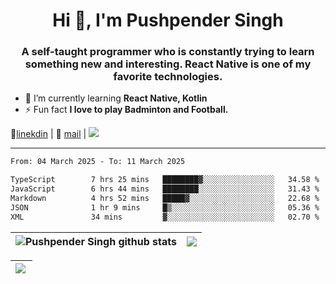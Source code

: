 <h1 align="center">Hi 👋, I'm Pushpender Singh</h1>
<h3 align="center">A self-taught programmer who is constantly trying to learn something new and interesting. React Native is one of my favorite technologies.</h3>

- 🌱 I’m currently learning **React Native, Kotlin**
- ⚡ Fun fact **I love to play Badminton and Football.**

👔[linekdin](https://www.linkedin.com/in/pushpender-singh-240061202/) | 📧 [mail](mailto:pushpendersingh694@gmail.com) | 
<a href="https://github.com/pushpender-singh-ap/pushpender-singh-ap">
    <img src="https://komarev.com/ghpvc/?username=pushpender-singh-ap&style=for-the-badge">
</a>


---

<!--START_SECTION:waka-->

```txt
From: 04 March 2025 - To: 11 March 2025

TypeScript        7 hrs 25 mins   ████████▓░░░░░░░░░░░░░░░░   34.58 %
JavaScript        6 hrs 44 mins   ████████░░░░░░░░░░░░░░░░░   31.43 %
Markdown          4 hrs 52 mins   █████▓░░░░░░░░░░░░░░░░░░░   22.68 %
JSON              1 hr 9 mins     █▒░░░░░░░░░░░░░░░░░░░░░░░   05.36 %
XML               34 mins         ▓░░░░░░░░░░░░░░░░░░░░░░░░   02.70 %
```

<!--END_SECTION:waka-->


| <a><img align="center" src="https://github-readme-stats-iota-ecru-15.vercel.app/api?username=pushpender-singh-ap&show_icons=true&include_all_commits=true&theme=buefy&hide_border=true" alt="Pushpender Singh github stats" /></a> | <a><img align="center" src="https://github-readme-stats-iota-ecru-15.vercel.app/api/top-langs/?username=pushpender-singh-ap&layout=compact&theme=buefy&hide_border=true" /></a> |
| ------------- | ------------- |

| <a> <img align="left" src="https://github-readme-streak-stats.herokuapp.com/?user=pushpender-singh-ap" /></br> </a> |
| ------------- |
